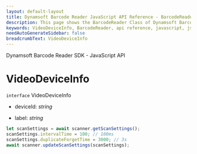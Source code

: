 ```yaml
---
layout: default-layout
title: Dynamsoft Barcode Reader JavaScript API Reference - BarcodeReader
description: This page shows the BarcodeReader Class of Dynamsoft Barcode Reader JavaScript SDK.
keywords: VideoDeviceInfo, BarcodeReader, api reference, javascript, js
needAutoGenerateSidebar: false
breadcrumbText: VideoDeviceInfo
---
```


Dynamsoft Barcode Reader SDK - JavaScript API
# VideoDeviceInfo

`interface` VideoDeviceInfo

* deviceId: *string*

* label: *string*

```js
let scanSettings = await scanner.getScanSettings();
scanSettings.intervalTime = 100; // 100ms
scanSettings.duplicateForgetTime = 3000; // 3s
await scanner.updateScanSettings(scanSettings);
```



